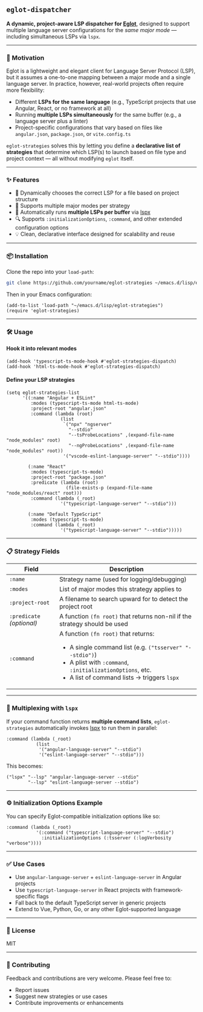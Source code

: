 ## `eglot-dispatcher`

**A dynamic, project-aware LSP dispatcher for [Eglot](https://github.com/joaotavora/eglot)**, designed to support multiple language server configurations for the *same major mode* — including simultaneous LSPs via `lspx`.

---

### 🧠 Motivation

Eglot is a lightweight and elegant client for Language Server Protocol (LSP), but it assumes a one-to-one mapping between a major mode and a single language server. In practice, however, real-world projects often require more flexibility:

- Different **LSPs for the same language** (e.g., TypeScript projects that use Angular, React, or no framework at all)
- Running **multiple LSPs simultaneously** for the same buffer (e.g., a language server plus a linter)
- Project-specific configurations that vary based on files like `angular.json`, `package.json`, or `vite.config.ts`

`eglot-strategies` solves this by letting you define a **declarative list of strategies** that determine which LSP(s) to launch based on file type and project context — all without modifying `eglot` itself.

---

### ✨ Features

- 🔄 Dynamically chooses the correct LSP for a file based on project structure
- 🧠 Supports multiple major modes per strategy
- 🔁 Automatically runs **multiple LSPs per buffer** via [lspx](https://github.com/zevlg/lspx)
- 🔍 Supports `:initializationOptions`, `:command`, and other extended configuration options
- 💡 Clean, declarative interface designed for scalability and reuse

---

### 📦 Installation

Clone the repo into your `load-path`:

```sh
git clone https://github.com/yourname/eglot-strategies ~/emacs.d/lisp/eglot-strategies
```

Then in your Emacs configuration:

```elisp
(add-to-list 'load-path "~/emacs.d/lisp/eglot-strategies")
(require 'eglot-strategies)
```

---

### 🛠️ Usage

#### Hook it into relevant modes

```elisp
(add-hook 'typescript-ts-mode-hook #'eglot-strategies-dispatch)
(add-hook 'html-ts-mode-hook #'eglot-strategies-dispatch)
```

#### Define your LSP strategies

```elisp
(setq eglot-strategies-list
	  '((:name "Angular + ESLint"
		 :modes (typescript-ts-mode html-ts-mode)
		 :project-root "angular.json"
		 :command (lambda (root)
					(list
					 `("npx" "ngserver"
					   "--stdio"
					   "--tsProbeLocations" ,(expand-file-name "node_modules" root)
					   "--ngProbeLocations" ,(expand-file-name "node_modules" root))
					 '("vscode-eslint-language-server" "--stdio"))))

		(:name "React"
		 :modes (typescript-ts-mode)
		 :project-root "package.json"
		 :predicate (lambda (root)
					  (file-exists-p (expand-file-name "node_modules/react" root)))
		 :command (lambda (_root)
					'("typescript-language-server" "--stdio")))

		(:name "Default TypeScript"
		 :modes (typescript-ts-mode)
		 :command (lambda (_root)
					'("typescript-language-server" "--stdio")))))
```

---

### 📋 Strategy Fields

| Field | Description |
|-------|-------------|
| `:name` | Strategy name (used for logging/debugging) |
| `:modes` | List of major modes this strategy applies to |
| `:project-root` | A filename to search upward for to detect the project root |
| `:predicate` *(optional)* | A function `(fn root)` that returns non-nil if the strategy should be used |
| `:command` | A function `(fn root)` that returns:<ul><li>A single command list (e.g. `("tsserver" "--stdio")`)</li><li>A plist with `:command`, `:initializationOptions`, etc.</li><li>A list of command lists → triggers `lspx`</li></ul> |

---

### 🔁 Multiplexing with `lspx`

If your command function returns **multiple command lists**, `eglot-strategies` automatically invokes [lspx](https://github.com/zevlg/lspx) to run them in parallel:

```elisp
:command (lambda (_root)
		   (list
			'("angular-language-server" "--stdio")
			'("eslint-language-server" "--stdio")))
```

This becomes:

```elisp
("lspx" "--lsp" "angular-language-server --stdio"
		"--lsp" "eslint-language-server --stdio")
```

---

### ⚙️ Initialization Options Example

You can specify Eglot-compatible initialization options like so:

```elisp
:command (lambda (_root)
		   '(:command ("typescript-language-server" "--stdio")
			 :initializationOptions (:tsserver (:logVerbosity "verbose"))))
```

---

### ✅ Use Cases

- Use `angular-language-server` + `eslint-language-server` in Angular projects
- Use `typescript-language-server` in React projects with framework-specific flags
- Fall back to the default TypeScript server in generic projects
- Extend to Vue, Python, Go, or any other Eglot-supported language

---

### 📄 License

MIT

---

### 🤝 Contributing

Feedback and contributions are very welcome. Please feel free to:

- Report issues
- Suggest new strategies or use cases
- Contribute improvements or enhancements
